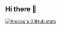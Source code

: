 ## Hi there 👋

[![Anurag's GitHub stats](https://github-readme-stats.vercel.app/api?username=abdulrahman-riyad&show_icons=true&theme=gruvbox)](https://github.com/abdulrahman-riyad/github-readme-stats)
